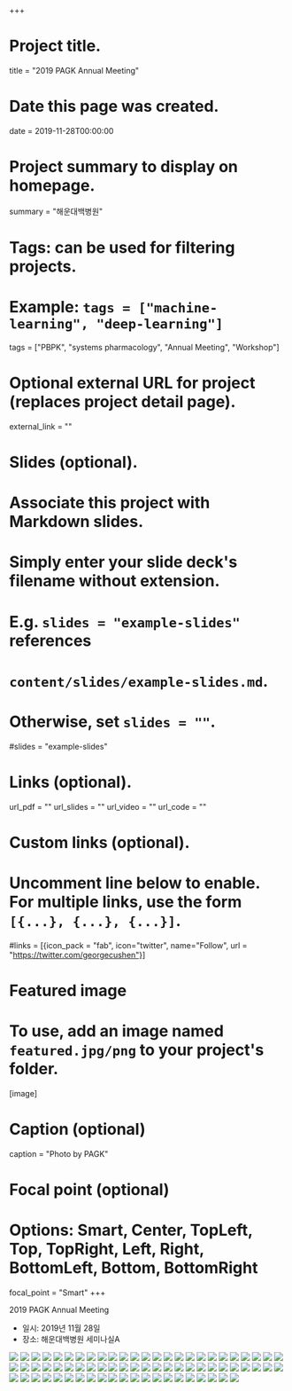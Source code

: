 +++
# Project title.
title = "2019 PAGK Annual Meeting"

# Date this page was created.
date = 2019-11-28T00:00:00

# Project summary to display on homepage.
summary = "해운대백병원"

# Tags: can be used for filtering projects.
# Example: `tags = ["machine-learning", "deep-learning"]`
tags = ["PBPK", "systems pharmacology", "Annual Meeting", "Workshop"]

# Optional external URL for project (replaces project detail page).
external_link = ""

# Slides (optional).
#   Associate this project with Markdown slides.
#   Simply enter your slide deck's filename without extension.
#   E.g. `slides = "example-slides"` references 
#   `content/slides/example-slides.md`.
#   Otherwise, set `slides = ""`.
#slides = "example-slides"

# Links (optional).
url_pdf = ""
url_slides = ""
url_video = ""
url_code = ""

# Custom links (optional).
#   Uncomment line below to enable. For multiple links, use the form `[{...}, {...}, {...}]`.
#links = [{icon_pack = "fab", icon="twitter", name="Follow", url = "https://twitter.com/georgecushen"}]

# Featured image
# To use, add an image named `featured.jpg/png` to your project's folder. 
[image]
  # Caption (optional)
  caption = "Photo by PAGK"
  
  # Focal point (optional)
  # Options: Smart, Center, TopLeft, Top, TopRight, Left, Right, BottomLeft, Bottom, BottomRight
  focal_point = "Smart"
+++

2019 PAGK Annual Meeting 

- 일시: 2019년 11월 28일
- 장소: 해운대백병원 세미나실A

![](PAGK001.JPG) 
![](PAGK002.JPG) 
![](PAGK003.JPG) 
![](PAGK004.JPG) 
![](PAGK005.JPG) 
![](PAGK006.JPG) 
![](PAGK007.JPG)
![](PAGK008.JPG)
![](PAGK009.JPG)
![](PAGK010.JPG)
![](PAGK011.JPG) 
![](PAGK012.JPG) 
![](PAGK013.JPG) 
![](PAGK014.JPG) 
![](PAGK015.JPG) 
![](PAGK016.JPG) 
![](PAGK017.JPG)
![](PAGK018.JPG)
![](PAGK019.JPG)
![](PAGK020.JPG)
![](PAGK021.JPG) 
![](PAGK022.JPG) 
![](PAGK023.JPG) 
![](PAGK024.JPG) 
![](PAGK025.JPG) 
![](PAGK026.JPG) 
![](PAGK027.JPG)
![](PAGK028.JPG)
![](PAGK029.JPG)
![](PAGK030.JPG)
![](PAGK031.JPG) 
![](PAGK032.JPG) 
![](PAGK033.JPG) 
![](PAGK034.JPG) 
![](PAGK035.JPG) 
![](PAGK036.JPG) 
![](PAGK037.JPG)
![](PAGK038.JPG)
![](PAGK039.JPG)
![](PAGK040.JPG)
![](PAGK041.JPG) 
![](PAGK042.JPG) 
![](PAGK043.JPG) 
![](PAGK044.JPG) 
![](PAGK045.JPG) 
![](PAGK046.JPG) 
![](PAGK047.JPG)
![](PAGK048.JPG)
![](PAGK049.JPG)
![](PAGK050.JPG)
![](PAGK051.JPG) 
![](PAGK052.JPG) 
![](PAGK053.JPG) 
![](PAGK054.JPG) 
![](PAGK055.JPG) 
![](PAGK056.JPG) 
![](PAGK057.JPG)
![](PAGK058.JPG)
![](PAGK059.JPG)
![](PAGK060.JPG)
![](PAGK061.JPG) 
![](PAGK062.JPG) 
![](PAGK063.JPG) 
![](PAGK064.JPG) 
![](PAGK065.JPG) 
![](PAGK066.JPG) 
![](PAGK067.JPG)
![](PAGK068.JPG)
![](PAGK069.JPG)
![](PAGK070.JPG)
![](PAGK071.JPG) 

